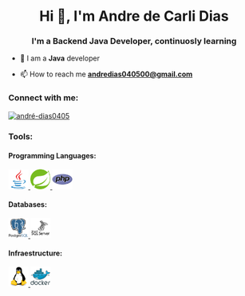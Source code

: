 <h1 align="center">Hi 👋, I'm Andre de Carli Dias</h1>
<h3 align="center">I'm a Backend Java Developer, continuosly learning</h3>

- 🌱 I am a **Java** developer

- 📫 How to reach me **andredias040500@gmail.com**


<h3 align="left">Connect with me:</h3>
<p align="left">
    <a href="https://linkedin.com/in/andré-dias0405" target="blank">
        <img align="center" src="https://raw.githubusercontent.com/rahuldkjain/github-profile-readme-generator/master/src/images/icons/Social/linked-in-alt.svg" alt="andré-dias0405" height="30" width="40" />
    </a>
</p>

<h3 align="left">Tools:</h3>
<p align="left"> 
    <h4>Programming Languages:</h4>
    <a href="https://www.java.com" target="_blank" rel="noreferrer"> 
        <img src="https://raw.githubusercontent.com/devicons/devicon/master/icons/java/java-original.svg" alt="java" width="40" height="40"/> 
    </a>
        <a href="https://spring.io/projects/spring-boot">
        <img src="https://raw.githubusercontent.com/devicons/devicon/master/icons/spring/spring-original.svg" alt="spring" width="40" height="40">
    </a>
        <a href="https://www.php.net/">
        <img src="https://raw.githubusercontent.com/devicons/devicon/master/icons/php/php-original.svg" alt="php" width="40" height="40">
    </a>
    <h4>Databases:</h4>
    <a href="https://www.postgresql.org" target="_blank" rel="noreferrer"> 
        <img src="https://raw.githubusercontent.com/devicons/devicon/master/icons/postgresql/postgresql-original-wordmark.svg" alt="postgresql" width="40" height="40"/>
    </a>
    <a href="https://www.microsoft.com/pt-br/sql-server" target="_blank" rel="noreferrer"> 
        <img src="https://raw.githubusercontent.com/devicons/devicon/master/icons/microsoftsqlserver/microsoftsqlserver-plain-wordmark.svg" alt="sqlserver" width="40" height="40"/>
    </a>
    <h4>Infraestructure: </h4>
    <a href="https://www.linux.org/" target="_blank" rel="noreferrer"> 
        <img src="https://raw.githubusercontent.com/devicons/devicon/master/icons/linux/linux-original.svg" alt="linux" width="40" height="40"/> 
    </a>    
    <a href="https://www.docker.com/" target="_blank" rel="noreferrer"> 
        <img src="https://raw.githubusercontent.com/devicons/devicon/master/icons/docker/docker-original-wordmark.svg" alt="linux" width="40" height="40"/> 
    </a>
</p>
